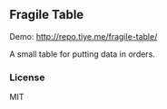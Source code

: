 
Fragile Table
------

Demo: http://repo.tiye.me/fragile-table/

A small table for putting data in orders.

### License

MIT
